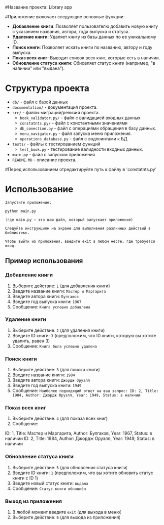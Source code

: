 
#Название проекта: Library app

#Приложение включает следующие основные функции:

- **Добавление книги**: Позволяет пользователю добавить новую книгу с указанием названия, автора, года выпуска и статуса.
- **Удаление книги**: Удаляет книгу из базы данных по ее уникальному ID.
- **Поиск книги**: Позволяет искать книги по названию, автору и году выпуска.
- **Показ всех книг**: Выводит список всех книг, которые есть в наличии.
- **Обновление статуса книги**: Обновляет статус книги (например, "в наличии" или "выдана").

# Структура проекта
- `db/` - файл с базой данных
- `documentation/` - документация проекта.
- `src/` - файлы миграций/ревизий проекта.
  - `book_validator.py/` - файл с валидацией входных данных
  - `constatnts.py/` - файл с константными значениями
  - `db_conection.py` - файл с операциями обращения в базу данных.
  - `menu_navigator.py` - файл запуска меню приложения.
  - `operations_database.py` - файл с эндпоинтами к БД.
- `tests/` - файлы с тестированием функций
  - `test_book.py` - тестирование валидности входных данных.
- `main.py` - файл с запуском приложения
- `README.MD` - описание проекта.

#Перед использованием отредактируйте путь к файлу в 'constatnts.py'

# Использование

    Запустите приложение:

    python main.py

    (где main.py — это ваш файл, который запускает приложение)

    Следуйте инструкциям на экране для выполнения различных действий в библиотеке.

    Чтобы выйти из приложения, введите exit в любом месте, где требуется ввод.
    
## Пример использования

### Добавление книги
1. Выберите действие: `1` (для добавления книги)
2. Введите название книги: `Мастер и Маргарита`
3. Введите автора книги: `Булгаков`
4. Введите год выпуска книги: `1967`
5. Сообщение: `Книга успешно добавлена`

### Удаление книги
1. Выберите действие: `2` (для удаления книги)
2. Введите ID книги: `3` (предположим, что ID книги, которую вы хотите удалить, равен 3)
3. Сообщение: `Книга была успешно удалена`

### Поиск книги
1. Выберите действие: `3` (для поиска книги)
2. Введите название книги: `1984`
3. Введите автора книги: `Джордж Оруэлл`
4. Введите год выпуска книги: `1949`
5. Сообщение: `Наиболее подходящий ответ на ваш запрос: ID: 2, Title: 1984, Author: Джордж Оруэлл, Year: 1949, Status: в наличии`

### Показ всех книг
1. Выберите действие: `4` (для показа всех книг)
2. Сообщение: 

ID: 1, Title: Мастер и Маргарита, Author: Булгаков, Year: 1967, Status: в наличии
ID: 2, Title: 1984, Author: Джордж Оруэлл, Year: 1949, Status: в наличии


### Обновление статуса книги
1. Выберите действие: `5` (для обновления статуса книги)
2. Введите ID книги: `1` (предположим, что вы хотите обновить статус книги с ID 1)
3. Введите новый статус книги: `выдана`
4. Сообщение: `Статус книги обновлён`

### Выход из приложения
1. В любой момент введите `exit` (для выхода в меню)
2. Выберите действие: `6` (для выхода из приложения)

    




